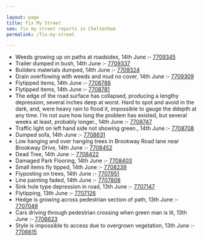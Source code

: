```yaml
---

layout: page
title: Fix My Street
seo: fix my street reports in Cheltenham
permalink: /fix-my-street

---
```


<!-- fix_marker starts -->

- Weeds growing up on paths at roadsides, 14th June :- [7709345](https://www.fixmystreet.com/report/7709345)
- Trailer dumped in bush, 14th June :- [7709337](https://www.fixmystreet.com/report/7709337)
- Builders materials dumped, 14th June :- [7709324](https://www.fixmystreet.com/report/7709324)
- Drain overflowing with weeds and mud no cover, 14th June :- [7709309](https://www.fixmystreet.com/report/7709309)
- Flytipped items, 14th June :- [7708788](https://www.fixmystreet.com/report/7708788)
- Flytipped items, 14th June :- [7708781](https://www.fixmystreet.com/report/7708781)
- The edge of the road surface has collapsed, producing a lengthy depression, several inches deep at worst. Hard to spot and avoid in the dark, and, were heavy rain to flood it, impossible to gauge the ddepth at any time. I'm not sure how long the problem has existed, but several weeks at least, probably longer., 14th June :- [7708747](https://www.fixmystreet.com/report/7708747)
- Traffic light on left hand side not showing green., 14th June :- [7708708](https://www.fixmystreet.com/report/7708708)
- Dumped sofa, 14th June :- [7708631](https://www.fixmystreet.com/report/7708631)
- Low hanging and over hanging trees in Brookway Road lane near Brookway Drive, 14th June :- [7708452](https://www.fixmystreet.com/report/7708452)
- Dead Tree, 14th June :- [7708422](https://www.fixmystreet.com/report/7708422)
- Damaged Park Flooring, 14th June :- [7708403](https://www.fixmystreet.com/report/7708403)
- Small items fly tipped, 14th June :- [7708239](https://www.fixmystreet.com/report/7708239)
- Flyposting on trees, 14th June :- [7707951](https://www.fixmystreet.com/report/7707951)
- Line painting faded, 14th June :- [7707808](https://www.fixmystreet.com/report/7707808)
- Sink hole type depression in road, 13th June :- [7707147](https://www.fixmystreet.com/report/7707147)
- Flytipping, 13th June :- [7707126](https://www.fixmystreet.com/report/7707126)
- Hedge is growing across pedestrian section of path, 13th June :- [7707049](https://www.fixmystreet.com/report/7707049)
- Cars driving through pedestrian crossing when green man is lit, 13th June :- [7706623](https://www.fixmystreet.com/report/7706623)
- Style is impossible to access due to overgrown vegetation, 13th June :- [7706615](https://www.fixmystreet.com/report/7706615)

<!-- fix_marker ends -->